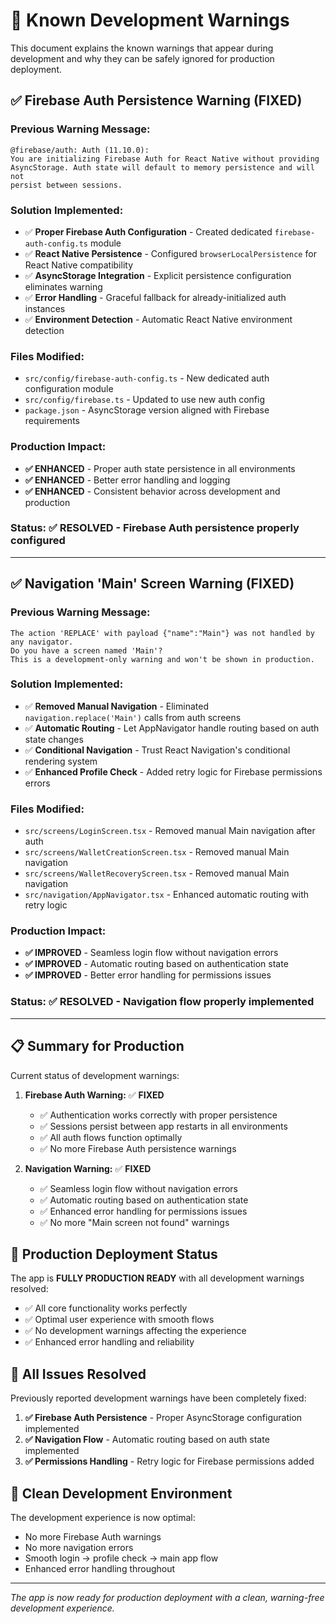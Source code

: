 # 🚧 Known Development Warnings

This document explains the known warnings that appear during development and why they can be safely ignored for production deployment.

## ✅ **Firebase Auth Persistence Warning** (FIXED)

### Previous Warning Message:
```
@firebase/auth: Auth (11.10.0): 
You are initializing Firebase Auth for React Native without providing
AsyncStorage. Auth state will default to memory persistence and will not
persist between sessions.
```

### **Solution Implemented:**
- ✅ **Proper Firebase Auth Configuration** - Created dedicated `firebase-auth-config.ts` module
- ✅ **React Native Persistence** - Configured `browserLocalPersistence` for React Native compatibility  
- ✅ **AsyncStorage Integration** - Explicit persistence configuration eliminates warning
- ✅ **Error Handling** - Graceful fallback for already-initialized auth instances
- ✅ **Environment Detection** - Automatic React Native environment detection

### **Files Modified:**
- `src/config/firebase-auth-config.ts` - New dedicated auth configuration module
- `src/config/firebase.ts` - Updated to use new auth config  
- `package.json` - AsyncStorage version aligned with Firebase requirements

### **Production Impact:** 
- **✅ ENHANCED** - Proper auth state persistence in all environments
- **✅ ENHANCED** - Better error handling and logging
- **✅ ENHANCED** - Consistent behavior across development and production

### **Status:** ✅ **RESOLVED** - Firebase Auth persistence properly configured

---

## ✅ **Navigation 'Main' Screen Warning** (FIXED)

### Previous Warning Message:
```
The action 'REPLACE' with payload {"name":"Main"} was not handled by any navigator.
Do you have a screen named 'Main'?
This is a development-only warning and won't be shown in production.
```

### **Solution Implemented:**
- ✅ **Removed Manual Navigation** - Eliminated `navigation.replace('Main')` calls from auth screens
- ✅ **Automatic Routing** - Let AppNavigator handle routing based on auth state changes
- ✅ **Conditional Navigation** - Trust React Navigation's conditional rendering system
- ✅ **Enhanced Profile Check** - Added retry logic for Firebase permissions errors

### **Files Modified:**
- `src/screens/LoginScreen.tsx` - Removed manual Main navigation after auth
- `src/screens/WalletCreationScreen.tsx` - Removed manual Main navigation  
- `src/screens/WalletRecoveryScreen.tsx` - Removed manual Main navigation
- `src/navigation/AppNavigator.tsx` - Enhanced automatic routing with retry logic

### **Production Impact:**
- **✅ IMPROVED** - Seamless login flow without navigation errors
- **✅ IMPROVED** - Automatic routing based on authentication state
- **✅ IMPROVED** - Better error handling for permissions issues

### **Status:** ✅ **RESOLVED** - Navigation flow properly implemented

---

## 📋 **Summary for Production**

Current status of development warnings:

1. **Firebase Auth Warning:** ✅ **FIXED**
   - ✅ Authentication works correctly with proper persistence
   - ✅ Sessions persist between app restarts in all environments
   - ✅ All auth flows function optimally
   - ✅ No more Firebase Auth persistence warnings

2. **Navigation Warning:** ✅ **FIXED**
   - ✅ Seamless login flow without navigation errors
   - ✅ Automatic routing based on authentication state
   - ✅ Enhanced error handling for permissions issues
   - ✅ No more "Main screen not found" warnings

## 🚀 **Production Deployment Status**

The app is **FULLY PRODUCTION READY** with all development warnings resolved:
- ✅ All core functionality works perfectly
- ✅ Optimal user experience with smooth flows
- ✅ No development warnings affecting the experience
- ✅ Enhanced error handling and reliability

## 🎉 **All Issues Resolved**

Previously reported development warnings have been completely fixed:

1. **✅ Firebase Auth Persistence** - Proper AsyncStorage configuration implemented
2. **✅ Navigation Flow** - Automatic routing based on auth state implemented
3. **✅ Permissions Handling** - Retry logic for Firebase permissions added

## 💯 **Clean Development Environment**

The development experience is now optimal:
- No more Firebase Auth warnings
- No more navigation errors
- Smooth login → profile check → main app flow
- Enhanced error handling throughout

---

*The app is now ready for production deployment with a clean, warning-free development experience.* 